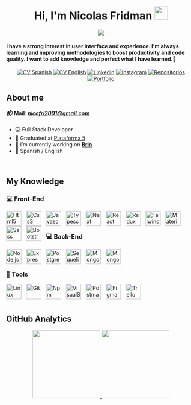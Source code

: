 <div align="center">
<h1 align="center">Hi, I'm Nicolas Fridman <img src="https://media.giphy.com/media/hvRJCLFzcasrR4ia7z/giphy.gif" width="35"></h1>
</div>

<p align="center"><img src="https://readme-typing-svg.herokuapp.com?color=58D68D&lines=Full+Stack+Developer&center=true"></p>
<h4>I have a strong interest in user interface and experience. I'm always learning and improving methodologies to boost productivity and code quality. I want to add knowledge and perfect what I have learned.📖</h4>

<p align="center">
 <a href="https://drive.google.com/file/d/116-rC7z9GiCqb2l3I-Mzy8XB97Bam1Vm/view?usp=sharing" target="_blank" rel="noopener noreferrer">
    <img alt="CV Spanish" title="CV Spanish" src="https://custom-icon-badges.demolab.com/badge/-CV%20Spanish-F25278?style=for-the-badge&logo=download&logoColor=white"/></a>
 <a href="https://drive.google.com/file/d/16E8jUFLRiaOJMFOMANnolW7OyyxILf9w/view?usp=sharing" target="_blank" rel="noopener noreferrer">
    <img alt="CV English" title="CV English" src="https://custom-icon-badges.demolab.com/badge/-CV%20English-teal?style=for-the-badge&logo=download&logoColor=white"/></a>
 <a href="https://www.linkedin.com/in/nicolas-fridman-b25941283/" target="_blank" rel="noopener noreferrer">
    <img alt="Linkedin" title="linkedin" src="https://custom-icon-badges.demolab.com/badge/-Linkedin-blue?style=for-the-badge&logoColor=white&logo=linkedin"/></a>
 <a href="https://www.instagram.com/nicolas_fridman/" target="_blank" rel="noopener noreferrer">
    <img alt="Instagram" title="Instagram" src="https://custom-icon-badges.demolab.com/badge/-Instagram-purple?style=for-the-badge&logo=Instagram&logoColor=white"/></a>
 <a href="https://github.com/NicolasFridman?tab=repositories" target="_blank" rel="noopener noreferrer">
    <img alt="Repositorios" title="Mira mis repositorios" src="https://custom-icon-badges.demolab.com/badge/-Repositorios-grey?style=for-the-badge&logoColor=white&logo=github"/></a>
 <a href="https://nicolasfridman.vercel.app/" target="_blank" rel="noopener noreferrer">
    <img alt="Portfolio" title="Mira mi Portfolio" src="https://custom-icon-badges.demolab.com/badge/-Portafolio-d16a0c?style=for-the-badge&logo=link&logoColor=white"/></a>
</p>

## About me

#### 📬 Mail: <em>nicofri2001@gmail.com</em>

- 💻 Full Stack Developer
- 📜 Graduated at [Plataforma 5](https://www.plataforma5.la/)
- 🔭 I’m currently working on **[Brio](https://brio.team/)**
- 📖 Spanish / English
<br>

## My Knowledge

### 💻 Front-End

<img align="left" alt="Html5" width="40px" style="padding-right:10px" src="https://cdn.jsdelivr.net/gh/devicons/devicon/icons/html5/html5-original.svg" />
<img align="left" alt="Css3" width="40px" style="padding-right:10px" src="https://cdn.jsdelivr.net/gh/devicons/devicon/icons/css3/css3-original.svg" />
<img align="left" alt="Javascript" width="40px" style="padding-right:10px" src="https://cdn.jsdelivr.net/gh/devicons/devicon/icons/javascript/javascript-original.svg" />
<img align="left" alt="Typescript" width="40px" style="padding-right:10px" src="https://cdn.jsdelivr.net/gh/devicons/devicon@latest/icons/typescript/typescript-original.svg" />
<img align="left" alt="Next" width="40px" style="padding-right:10px" src="https://cdn.jsdelivr.net/gh/devicons/devicon@latest/icons/nextjs/nextjs-original.svg" />
<img align="left" alt="React" width="40px" style="padding-right:10px" src="https://cdn.jsdelivr.net/gh/devicons/devicon/icons/react/react-original.svg" />
<img align="left" alt="Redux" width="40px" style="padding-right:10px" src="https://cdn.jsdelivr.net/gh/devicons/devicon/icons/redux/redux-original.svg" />
<img align="left" alt="Tailwind" width="40px" style="padding-right:10px" src="https://cdn.jsdelivr.net/gh/devicons/devicon@latest/icons/tailwindcss/tailwindcss-original.svg" />
<img align="left" alt="MaterialUI" width="40px" style="padding-right:10px" src="https://cdn.jsdelivr.net/gh/devicons/devicon@latest/icons/materialui/materialui-original.svg" />
<img align="left" alt="Sass" width="40px" style="padding-right:10px" src="https://cdn.jsdelivr.net/gh/devicons/devicon/icons/sass/sass-original.svg" />
<img align="left" alt="Bootstrap" width="40px" style="padding-right:10px" src="https://cdn.jsdelivr.net/gh/devicons/devicon/icons/bootstrap/bootstrap-original.svg" />
<br/><br/>

### 💻 Back-End

<img align="left" alt="Node.js" width="40px" style="padding-right:10px" src="https://cdn.jsdelivr.net/gh/devicons/devicon/icons/nodejs/nodejs-original.svg" />
<img align="left" alt="Express" width="40px" style="padding-right:10px" src="https://assets.website-files.com/61ca3f775a79ec5f87fcf937/6202fcdee5ee8636a145a41b_1234.png" />
<img align="left" alt="Postgresql" width="40px" style="padding-right:10px" src="https://cdn.jsdelivr.net/gh/devicons/devicon/icons/postgresql/postgresql-original.svg" />
<img align="left" alt="Sequelize" width="40px" style="padding-right:10px" src="https://cdn.jsdelivr.net/gh/devicons/devicon/icons/sequelize/sequelize-original.svg" />
<img align="left" alt="Mongo" width="40px" style="padding-right:10px" src="https://cdn.jsdelivr.net/gh/devicons/devicon@latest/icons/mongodb/mongodb-original.svg" />
<img align="left" alt="Mongoose" width="40px" style="padding-right:10px" src="https://cdn.jsdelivr.net/gh/devicons/devicon@latest/icons/mongoose/mongoose-original.svg" />
<br/><br/>

### 🧰 Tools

<img align="left" alt="Linux" width="40px" style="padding-right:10px" src="https://cdn.jsdelivr.net/gh/devicons/devicon/icons/linux/linux-original.svg" />
<img align="left" alt="Git" width="40px" style="padding-right:10px" src="https://cdn.jsdelivr.net/gh/devicons/devicon/icons/git/git-original.svg" />
<img align="left" alt="Npm" width="40px" style="padding-right:10px" src="https://cdn.jsdelivr.net/gh/devicons/devicon/icons/npm/npm-original-wordmark.svg" />
<img align="left" alt="VisualStudio" width="40px" style="padding-right:10px" src="https://cdn.jsdelivr.net/gh/devicons/devicon@latest/icons/vscode/vscode-original.svg" />
<img align="left" alt="Postman" width="40px" style="padding-right:10px" src="https://www.vectorlogo.zone/logos/getpostman/getpostman-icon.svg" />
<img align="left" alt="Figma" width="40px" style="padding-right:10px" src="https://cdn.jsdelivr.net/gh/devicons/devicon/icons/figma/figma-original.svg" />
<img align="left" alt="Trello" width="40px" style="padding-right:10px" src="https://cdn.jsdelivr.net/gh/devicons/devicon/icons/trello/trello-plain.svg" />
</div>
<br/><br/><br/>

## GitHub Analytics

<p align="center">
<a href="https://github.com/NicolasFridman">
  <img height="180em" src="https://github-readme-stats-eight-theta.vercel.app/api?username=NicolasFridman&show_icons=true&theme=algolia&include_all_commits=true&count_private=true"/>
  <img height="180em" src="https://github-readme-stats-eight-theta.vercel.app/api/top-langs/?username=NicolasFridman&layout=compact&langs_count=8&theme=algolia"/>
</a>
</p>
